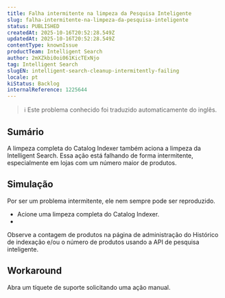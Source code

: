 ```yaml
---
title: Falha intermitente na limpeza da Pesquisa Inteligente
slug: falha-intermitente-na-limpeza-da-pesquisa-inteligente
status: PUBLISHED
createdAt: 2025-10-16T20:52:28.549Z
updatedAt: 2025-10-16T20:52:28.549Z
contentType: knownIssue
productTeam: Intelligent Search
author: 2mXZkbi0oi061KicTExNjo
tag: Intelligent Search
slugEN: intelligent-search-cleanup-intermitently-failing
locale: pt
kiStatus: Backlog
internalReference: 1225644
---
```


>ℹ️ Este problema conhecido foi traduzido automaticamente do inglês.

## Sumário


A limpeza completa do Catalog Indexer também aciona a limpeza da Intelligent Search. Essa ação está falhando de forma intermitente, especialmente em lojas com um número maior de produtos.
## Simulação


Por ser um problema intermitente, ele nem sempre pode ser reproduzido.


- Acione uma limpeza completa do Catalog Indexer.
-

Observe a contagem de produtos na página de administração do Histórico de indexação e/ou o número de produtos usando a API de pesquisa inteligente.



## Workaround


Abra um tíquete de suporte solicitando uma ação manual.



